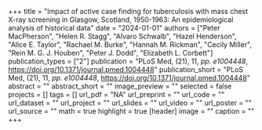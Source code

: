 +++
title = "Impact of active case finding for tuberculosis with mass chest X-ray screening in Glasgow, Scotland, 1950-1963: An epidemiological analysis of historical data"
date = "2024-01-01"
authors = ["Peter MacPherson", "Helen R. Stagg", "Alvaro Schwalb", "Hazel Henderson", "Alice E. Taylor", "Rachael M. Burke", "Hannah M. Rickman", "Cecily Miller", "Rein M. G. J. Houben", "Peter J. Dodd", "Elizabeth L. Corbett"]
publication_types = ["2"]
publication = "PLoS Med, (21), 11, _pp. e1004448_, https://doi.org/10.1371/journal.pmed.1004448"
publication_short = "PLoS Med, (21), 11, _pp. e1004448_, https://doi.org/10.1371/journal.pmed.1004448"
abstract = ""
abstract_short = ""
image_preview = ""
selected = false
projects = []
tags = []
url_pdf = "NA"
url_preprint = ""
url_code = ""
url_dataset = ""
url_project = ""
url_slides = ""
url_video = ""
url_poster = ""
url_source = ""
math = true
highlight = true
[header]
image = ""
caption = ""
+++
